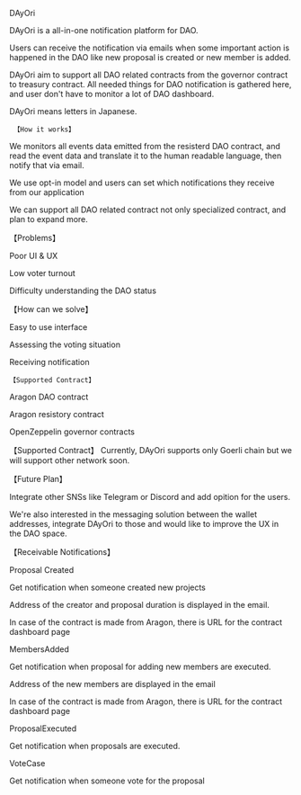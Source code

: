DAyOri

DAyOri is a all-in-one notification platform for DAO.

Users can receive the notification via emails when some important action is happened in the DAO like new proposal is created or new member is added.

DAyOri aim to support all DAO related contracts from the governor contract to treasury contract. All needed things for DAO notification is gathered here, and user don't have to monitor a lot of DAO dashboard.

DAyOri means letters in Japanese.

     【How it works】

We monitors all events data emitted from the resisterd DAO contract, and read the event data and translate it to the human readable language, then notify that via email.

We use opt-in model and users can set which notifications they receive from our application

We can support all DAO related contract not only specialized contract, and plan to expand more.


【Problems】

Poor UI & UX

Low voter turnout

Difficulty understanding the DAO status

【How can we solve】

Easy to use interface

Assessing the voting situation

Receiving notification


    【Supported Contract】

Aragon DAO contract

Aragon resistory contract

OpenZeppelin governor contracts

【Supported Contract】
Currently, DAyOri supports only Goerli chain but we will support other network soon.

【Future Plan】

Integrate other SNSs like Telegram or Discord and add opition for the users.

We're also interested in the messaging solution between the wallet addresses, integrate DAyOri to those and would like to improve the UX in the DAO space.

【Receivable Notifications】

Proposal Created

Get notification when someone created new projects

Address of the creator and proposal duration is displayed in the email.

In case of the contract is made from Aragon, there is URL for the contract dashboard page

MembersAdded

Get notification when proposal for adding new members are executed.

Address of the new members are displayed in the email

In case of the contract is made from Aragon, there is URL for the contract dashboard page

ProposalExecuted

Get notification when proposals are executed.

VoteCase

Get notification when someone vote for the proposal
